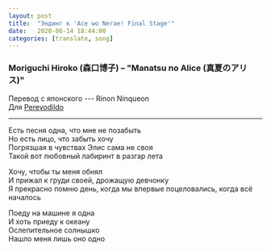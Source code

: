 ```yaml
---
layout: post
title:  "Эндинг к 'Ace wo Nerae! Final Stage'"
date:   2020-06-14 18:44:00
categories: [translate, song]
---
```


### Moriguchi Hiroko (森口博子) &ndash; "Manatsu no Alice (真夏のアリス)"

Перевод с японского --- Rinon Ninqueon<br>
Для <a href="https://vk.com/perevodildo">Perevodildo</a><br>
<hr>

Есть песня одна, что мне не позабыть  
Но есть лицо, что забыть хочу  
Погрязшая в чувствах Элис сама не своя  
Такой вот любовный лабиринт в разгар лета  

Хочу, чтобы ты меня обнял  
И прижал к груди своей, дрожащую девчонку  
Я прекрасно помню день, когда мы впервые поцеловались, когда всё началось  

Поеду на машине я одна  
И хоть приеду к океану  
Ослепительное солнышко  
Нашло меня лишь оно одно  

<br><br><br><br><br>